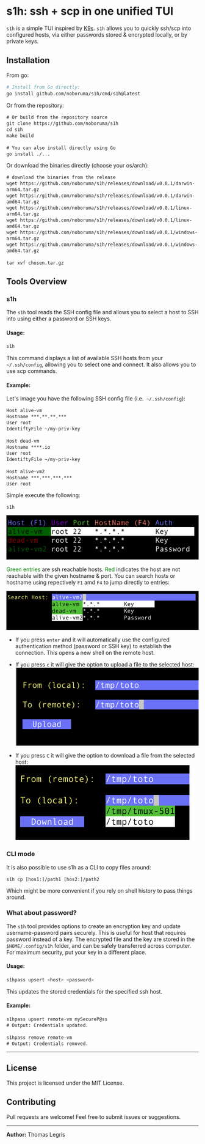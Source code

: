# s1h: ssh + scp in one unified TUI

`s1h` is a simple TUI inspired by [K9s](https://github.com/derailed/k9s).
`s1h` allows you to quickly ssh/scp into configured hosts, via either passwords stored & encrypted locally, or by private keys.

## Installation

From go:
```sh
# Install from Go directly:
go install github.com/noboruma/s1h/cmd/s1h@latest

```
Or from the repository:
```
# Or build from the repository source
git clone https://github.com/noboruma/s1h
cd s1h
make build

# You can also install directly using Go
go install ./...
```

Or download the binaries directly (choose your os/arch):

```
# download the binaries from the release
wget https://github.com/noboruma/s1h/releases/download/v0.0.1/darwin-arm64.tar.gz
wget https://github.com/noboruma/s1h/releases/download/v0.0.1/darwin-amd64.tar.gz
wget https://github.com/noboruma/s1h/releases/download/v0.0.1/linux-arm64.tar.gz
wget https://github.com/noboruma/s1h/releases/download/v0.0.1/linux-amd64.tar.gz
wget https://github.com/noboruma/s1h/releases/download/v0.0.1/windows-arm64.tar.gz
wget https://github.com/noboruma/s1h/releases/download/v0.0.1/windows-amd64.tar.gz

tar xvf chosen.tar.gz
```

## Tools Overview

### s1h

The `s1h` tool reads the SSH config file and allows you to select a host to SSH into using either a password or SSH keys.

#### Usage:

```sh
s1h
```
This command displays a list of available SSH hosts from your `~/.ssh/config`, allowing you to select one and connect. It also allows you to use scp commands.

#### Example:

Let's image you have the following SSH config file (i.e.` ~/.ssh/config`):
```
Host alive-vm
Hostname ***.**.**.***
User root
IdentiftyFile ~/my-priv-key

Host dead-vm
Hostname ****.io
User root
IdentiftyFile ~/my-priv-key

Host alive-vm2
Hostname ***.***.***.***
User root
```
Simple execute the following:
```
s1h
```
![main output](.github/assets/main.png)

<span style="color:green">Green entries</span> are ssh reachable hosts. <span style="color:green">Red</span> indicates the host are not reachable with the given hostname & port.
You can search hosts or hostname using repectively `F1` amd `F4` to jump directly to entries:

![main output](.github/assets/search.png)

- If you press `enter` and it will automatically use the configured authentication method (password or SSH key) to establish the connection. This opens a new shell on the remote host.

- If you press `c` it will give the option to upload a file to the selected host:
![main output](.github/assets/upload.png)

- If you press `C` it will give the option to download a file from the selected host:
![main output](.github/assets/download.png)

### CLI mode

It is also possible to use s1h as a CLI to copy files around:
```
s1h cp [hos1:]/path1 [hos2:]/path2
```
Which might be more convenient if you rely on shell history to pass things around.

### What about password?

The `s1h` tool provides options to create an encryption key and update username-password pairs securely. This is useful for host that requires password instead of a key.
The encrypted file and the key are stored in the `$HOME/.config/s1h` folder, and can be safely transferred across computer. For maximum security, put your key in a different place.

#### Usage:

```sh
s1hpass upsert <host> <password>
```
This updates the stored credentials for the specified ssh host.

#### Example:

```
s1hpass upsert remote-vm mySecureP@ss
# Output: Credentials updated.

s1hpass remove remote-vm
# Output: Credentials removed.
```

---

## License

This project is licensed under the MIT License.

## Contributing

Pull requests are welcome! Feel free to submit issues or suggestions.

---

**Author:** Thomas Legris

